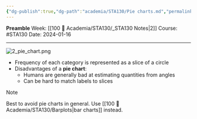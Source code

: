 ```yaml
---
{"dg-publish":true,"dg-path":"academia/STA130/Pie charts.md","permalink":"/academia/sta-130/pie-charts/","created":"2024-01-16T20:35:20.208-05:00","updated":"2024-01-16T23:57:54.411-05:00"}
---
```


**Preamble**
Week: [[100 📒 Academia/STA130/_STA130 Notes\|2]]
Course: #STA130
Date: 2024-01-16

---

![2_pie_chart.png](/img/user/Files/sta130/2_pie_chart.png)

- Frequency of each category is represented as a slice of a circle
- Disadvantages of a **pie chart**:
	- Humans are generally bad at estimating quantities from angles
	- Can be hard to match labels to slices

> [!note]
> Best to avoid pie charts in general. Use [[100 📒 Academia/STA130/Barplots\|bar charts]] instead.

